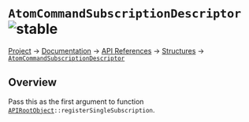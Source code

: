 # `AtomCommandSubscriptionDescriptor` ![stable]
[Project](https://github.com/ksxatompackages/quick-spawn) → [Documentation](../..) → [API References](..) → [Structures](.) → [`AtomCommandSubscriptionDescriptor`](./atom-command-subscription-descriptor.md)

## Overview

Pass this as the first argument to function <code>[APIRootObject](./classes/api.md)::registerSingleSubscription</code>.

[fixed]: https://cdn.rawgit.com/ksxatompackages/quick-spawn/images-v0.1.1/docs/images/badges/fixed.svg
[stable]: https://cdn.rawgit.com/ksxatompackages/quick-spawn/images-v0.1.1/docs/images/badges/stable.svg
[experimental]: https://cdn.rawgit.com/ksxatompackages/quick-spawn/images-v0.1.1/docs/images/badges/experimental.svg
[deprecated]: https://cdn.rawgit.com/ksxatompackages/quick-spawn/images-v0.1.1/docs/images/badges/deprecated.svg
